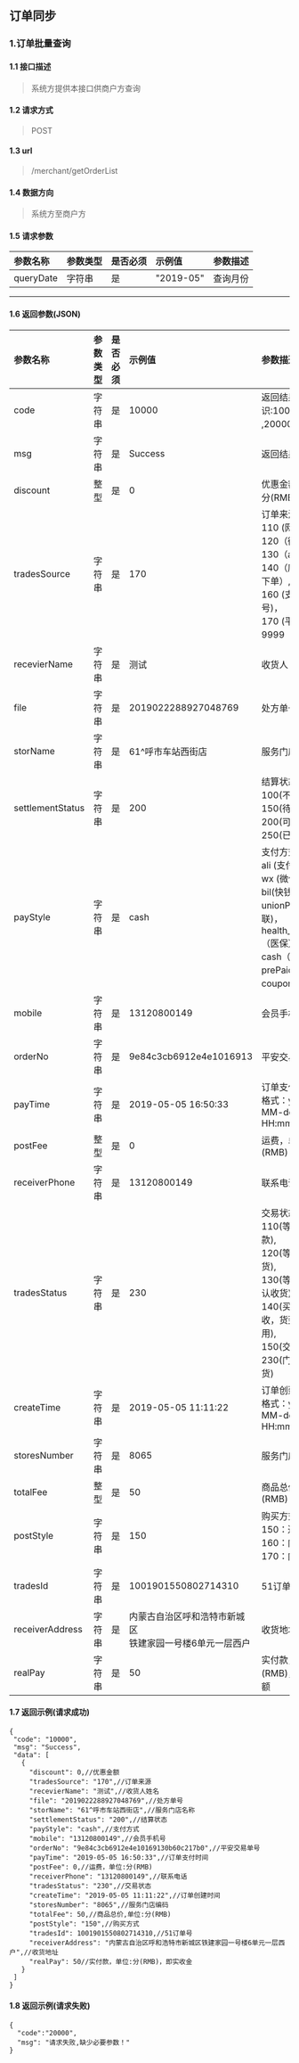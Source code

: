 ## 订单同步
### 1.订单批量查询
#### 1.1 接口描述
> 系统方提供本接口供商户方查询
#### 1.2 请求方式
> POST
#### 1.3 url
> /merchant/getOrderList
#### 1.4 数据方向
> 系统方至商户方
#### 1.5 请求参数
| 参数名称 | 参数类型| 是否必须| 示例值 | 参数描述  |
| :---         |:-------|:--------| :--- | :--- |
| queryDate   | 字符串     | 是    | "2019-05"    | 查询月份 |
--------------------- 
#### 1.6 返回参数(JSON)
| 参数名称 | 参数类型| 是否必须| 示例值 | 参数描述  |
| :---         |:-------|:--------| :--- | :--- |
| code   | 字符串     | 是            | 10000   |返回结果标识:10000:成功</br>,20000:失败|
| msg   | 字符串     | 是    | Success   |返回结果描述|
| discount   | 整型     | 是    | 0   |优惠金额，单位:分(RMB)|
| tradesSource   | 字符串     | 是    | 170  |订单来源: </br>110 (网站)，</br>120（微信），</br>130（app）, </br>140（店员帮用户下单）,</br>160 (支付宝生活号)，</br>170 (平安健康)，</br>9999（其它）|
| recevierName   | 字符串     | 是    | 测试   |收货人|
| file   | 字符串     | 是    | 2019022288927048769   |处方单号|
| storName   | 字符串     | 是    | 61^呼市车站西街店   |服务门店名称|
| settlementStatus   | 字符串     | 是    | 200   |结算状态:</br>100(不结算),</br>150(待结算),</br>200(可结算), </br>250(已结算)|
| payStyle   | 字符串     | 是    | cash   |支付方式:</br>ali (支付宝) ，</br>wx (微信)，</br> bil(快钱)，</br> unionPay(银联)，</br> health_insurance（医保），</br>cash（现金）,</br>prePaid(储值卡),</br>coupon(购物券) |
| mobile   | 字符串     | 是    | 13120800149  |会员手机号|
| orderNo   | 字符串     | 是    | 9e84c3cb6912e4e1016913  |平安交易单号|
| payTime   | 字符串     | 是    | 2019-05-05 16:50:33  |订单支付时间，<br/>格式：yyyy-MM-dd HH:mm:ss||
| postFee   | 整型     | 是    | 0  |运费，单位:分(RMB)|
| receiverPhone   | 字符串     | 是    | 13120800149  |联系电话|
| tradesStatus   | 字符串     | 是    | 230  |交易状态:</br>110(等待买家付款),</br>120(等待卖家发货),</br>130(等待买家确认收货),</br>140(买家已签收，货到付款专用),</br>150(交易成功),</br>230(门店确认收货)|
| createTime   | 字符串     | 是    | 2019-05-05 11:11:22  |订单创建时间，<br/>格式：yyyy-MM-dd HH:mm:ss|
| storesNumber   | 字符串     | 是    | 8065  |服务门店编码|
| totalFee   | 整型     | 是    | 50  |商品总价,单位:分(RMB)|
| postStyle   | 字符串     | 是    | 150  |购买方式:</br>150：送货上门；</br>160：门店自提；</br>170：门店直购 |
| tradesId   | 字符串     | 是    | 1001901550802714310  |51订单号|
| receiverAddress    | 字符串     | 是    | 内蒙古自治区呼和浩特市新城区</br>铁建家园一号楼6单元一层西户  |收货地址|
| realPay   | 字符串     | 是    | 50  |实付款，单位:分(RMB)，即实收金额|
#### 1.7 返回示例(请求成功)
 ``` 
{
  "code": "10000",
  "msg": "Success",
  "data": [
    {
      "discount": 0,//优惠金额
      "tradesSource": "170",//订单来源
      "recevierName": "测试",//收货人姓名
      "file": "2019022288927048769",//处方单号
      "storName": "61^呼市车站西街店",//服务门店名称
      "settlementStatus": "200",//结算状态
      "payStyle": "cash",//支付方式
      "mobile": "13120800149",//会员手机号
      "orderNo": "9e84c3cb6912e4e10169130b60c217b0",//平安交易单号
      "payTime": "2019-05-05 16:50:33",//订单支付时间
      "postFee": 0,//运费，单位:分(RMB)
      "receiverPhone": "13120800149",//联系电话
      "tradesStatus": "230",//交易状态
      "createTime": "2019-05-05 11:11:22",//订单创建时间
      "storesNumber": "8065",//服务门店编码
      "totalFee": 50,//商品总价,单位:分(RMB)
      "postStyle": "150",//购买方式
      "tradesId": 1001901550802714310,//51订单号
      "receiverAddress": "内蒙古自治区呼和浩特市新城区铁建家园一号楼6单元一层西户",//收货地址
      "realPay": 50//实付款，单位:分(RMB)，即实收金
    }
  ]
}
```
#### 1.8 返回示例(请求失败)
```
{
  "code":"20000",
  "msg": "请求失败,缺少必要参数！"
}
```
